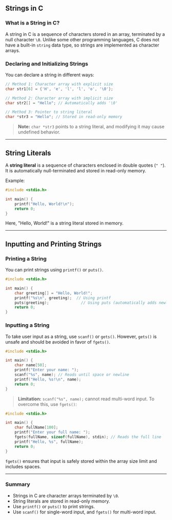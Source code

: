 ## Strings in C

### What is a String in C?
A string in C is a sequence of characters stored in an array, terminated by a null character `\0`. Unlike some other programming languages, C does not have a built-in `string` data type, so strings are implemented as character arrays.

### Declaring and Initializing Strings
You can declare a string in different ways:

```c
// Method 1: Character array with explicit size
char str1[6] = {'H', 'e', 'l', 'l', 'o', '\0'};

// Method 2: Character array with implicit size
char str2[] = "Hello"; // Automatically adds '\0'

// Method 3: Pointer to string literal
char *str3 = "Hello"; // Stored in read-only memory
```

> **Note:** `char *str3` points to a string literal, and modifying it may cause undefined behavior.

---

## String Literals
A **string literal** is a sequence of characters enclosed in double quotes (`" "`). It is automatically null-terminated and stored in read-only memory.

Example:

```c
#include <stdio.h>

int main() {
    printf("Hello, World!\n");
    return 0;
}
```

Here, "Hello, World!" is a string literal stored in memory.

---

## Inputting and Printing Strings
### Printing a String
You can print strings using `printf()` or `puts()`.

```c
#include <stdio.h>

int main() {
    char greeting[] = "Hello, World!";
    printf("%s\n", greeting);  // Using printf
    puts(greeting);              // Using puts (automatically adds newline)
    return 0;
}
```

### Inputting a String
To take user input as a string, use `scanf()` or `gets()`. However, `gets()` is unsafe and should be avoided in favor of `fgets()`.

```c
#include <stdio.h>

int main() {
    char name[50];
    printf("Enter your name: ");
    scanf("%s", name); // Reads until space or newline
    printf("Hello, %s!\n", name);
    return 0;
}
```

> **Limitation:** `scanf("%s", name);` cannot read multi-word input. To overcome this, use `fgets()`:

```c
#include <stdio.h>

int main() {
    char fullName[100];
    printf("Enter your full name: ");
    fgets(fullName, sizeof(fullName), stdin); // Reads the full line
    printf("Hello, %s", fullName);
    return 0;
}
```

`fgets()` ensures that input is safely stored within the array size limit and includes spaces.

---

### Summary
- Strings in C are character arrays terminated by `\0`.
- String literals are stored in read-only memory.
- Use `printf()` or `puts()` to print strings.
- Use `scanf()` for single-word input, and `fgets()` for multi-word input.
